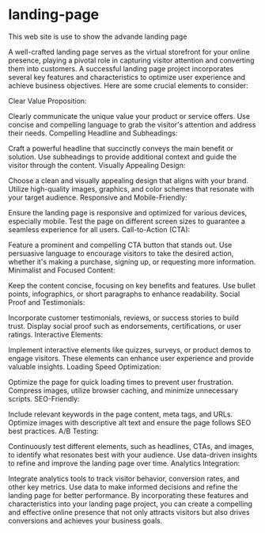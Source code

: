 # landing-page
This web site is use to show the advande landing page

A well-crafted landing page serves as the virtual storefront for your online presence, playing a pivotal role in capturing visitor attention and converting them into customers. A successful landing page project incorporates several key features and characteristics to optimize user experience and achieve business objectives. Here are some crucial elements to consider:

Clear Value Proposition:

Clearly communicate the unique value your product or service offers.
Use concise and compelling language to grab the visitor's attention and address their needs.
Compelling Headline and Subheadings:

Craft a powerful headline that succinctly conveys the main benefit or solution.
Use subheadings to provide additional context and guide the visitor through the content.
Visually Appealing Design:

Choose a clean and visually appealing design that aligns with your brand.
Utilize high-quality images, graphics, and color schemes that resonate with your target audience.
Responsive and Mobile-Friendly:

Ensure the landing page is responsive and optimized for various devices, especially mobile.
Test the page on different screen sizes to guarantee a seamless experience for all users.
Call-to-Action (CTA):

Feature a prominent and compelling CTA button that stands out.
Use persuasive language to encourage visitors to take the desired action, whether it's making a purchase, signing up, or requesting more information.
Minimalist and Focused Content:

Keep the content concise, focusing on key benefits and features.
Use bullet points, infographics, or short paragraphs to enhance readability.
Social Proof and Testimonials:

Incorporate customer testimonials, reviews, or success stories to build trust.
Display social proof such as endorsements, certifications, or user ratings.
Interactive Elements:

Implement interactive elements like quizzes, surveys, or product demos to engage visitors.
These elements can enhance user experience and provide valuable insights.
Loading Speed Optimization:

Optimize the page for quick loading times to prevent user frustration.
Compress images, utilize browser caching, and minimize unnecessary scripts.
SEO-Friendly:

Include relevant keywords in the page content, meta tags, and URLs.
Optimize images with descriptive alt text and ensure the page follows SEO best practices.
A/B Testing:

Continuously test different elements, such as headlines, CTAs, and images, to identify what resonates best with your audience.
Use data-driven insights to refine and improve the landing page over time.
Analytics Integration:

Integrate analytics tools to track visitor behavior, conversion rates, and other key metrics.
Use data to make informed decisions and refine the landing page for better performance.
By incorporating these features and characteristics into your landing page project, you can create a compelling and effective online presence that not only attracts visitors but also drives conversions and achieves your business goals.






